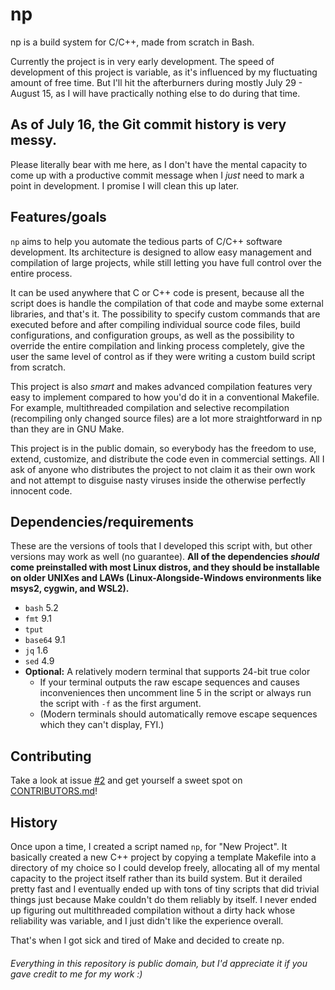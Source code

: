 # np

np is a build system for C/C++, made from scratch in Bash.

Currently the project is in very early development. The speed of development of this project is variable, as it's influenced by my fluctuating amount of free time. But I'll hit the afterburners during mostly July 29 - August 15, as I will have practically nothing else to do during that time.

## As of July 16, the Git commit history is very messy.

Please literally bear with me here, as I don't have the mental capacity to come up with a productive commit message when I *just* need to mark a point in development. I promise I will clean this up later.

## Features/goals

`np` aims to help you automate the tedious parts of C/C++ software development. Its architecture is designed to allow easy management and compilation of large projects, while still letting you have full control over the entire process.

It can be used anywhere that C or C++ code is present, because all the script does is handle the compilation of that code and maybe some external libraries, and that's it. The possibility to specify custom commands that are executed before and after compiling individual source code files, build configurations, and configuration groups, as well as the possibility to override the entire compilation and linking process completely, give the user the same level of control as if they were writing a custom build script from scratch.

This project is also *smart* and makes advanced compilation features very easy to implement compared to how you'd do it in a conventional Makefile. For example, multithreaded compilation and selective recompilation (recompiling only changed source files) are a lot more straightforward in np than they are in GNU Make.

This project is in the public domain, so everybody has the freedom to use, extend, customize, and distribute the code even in commercial settings. All I ask of anyone who distributes the project to not claim it as their own work and not attempt to disguise nasty viruses inside the otherwise perfectly innocent code.

## Dependencies/requirements

These are the versions of tools that I developed this script with, but other versions may work as well (no guarantee). **All of the dependencies *should* come preinstalled with most Linux distros, and they should be installable on older UNIXes and LAWs (Linux-Alongside-Windows environments like msys2, cygwin, and WSL2).**

* `bash` 5.2
* `fmt` 9.1
* `tput`
* `base64` 9.1
* `jq` 1.6
* `sed` 4.9
* **Optional:** A relatively modern terminal that supports 24-bit true color
  - If your terminal outputs the raw escape sequences and causes inconveniences then uncomment line 5 in the script or always run the script with `-f` as the first argument.
  - (Modern terminals should automatically remove escape sequences which they can't display, FYI.)

## Contributing

Take a look at issue [#2](https://github.com/HackerDaGreat57/np/issues/2) and get yourself a sweet spot on [CONTRIBUTORS.md](https://github.com/HackerDaGreat57/np/blob/main/CONTRIBUTORS.md)!

## History

Once upon a time, I created a script named `np`, for "New Project". It basically created a new C++ project by copying a template Makefile into a directory of my choice so I could develop freely, allocating all of my mental capacity to the project itself rather than its build system. But it derailed pretty fast and I eventually ended up with tons of tiny scripts that did trivial things just because Make couldn't do them reliably by itself. I never ended up figuring out multithreaded compilation without a dirty hack whose reliability was variable, and I just didn't like the experience overall.

That's when I got sick and tired of Make and decided to create np.

###### Everything in this repository is public domain, but I'd appreciate it if you gave credit to me for my work :)
